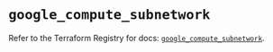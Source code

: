 # `google_compute_subnetwork`

Refer to the Terraform Registry for docs: [`google_compute_subnetwork`](https://registry.terraform.io/providers/hashicorp/google/6.9.0/docs/resources/compute_subnetwork).
